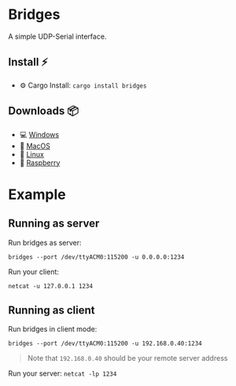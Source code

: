 # Bridges

A simple UDP-Serial interface.

## Install :zap:
- :gear: Cargo Install: `cargo install bridges`

## Downloads :package:

- :computer: [Windows](https://github.com/patrickelectric/bridges/releases/latest/download/bridges-i686-pc-windows-msvc.zip)
- :apple: [MacOS](https://github.com/patrickelectric/bridges/releases/latest/download/bridges-x86_64-apple-darwin)
- :penguin: [Linux](https://github.com/patrickelectric/bridges/releases/latest/download/bridges-armv7-unknown-linux-musleabihf)
- :strawberry: [Raspberry](https://github.com/patrickelectric/bridges/latest/releases/continuous/bridges-armv7-unknown-linux-musleabihf)

# Example
## Running as server
Run bridges as server:

`bridges --port /dev/ttyACM0:115200 -u 0.0.0.0:1234`

Run your client:

`netcat -u 127.0.0.1 1234`

## Running as client
Run bridges in client mode:

`bridges --port /dev/ttyACM0:115200 -u 192.168.0.40:1234`
> Note that `192.168.0.40` should be your remote server address

Run your server:
`netcat -lp 1234`
